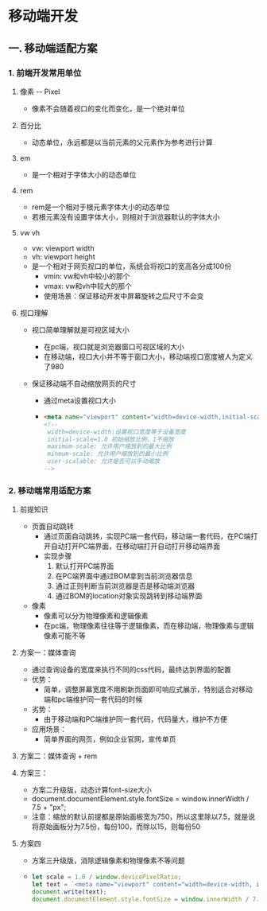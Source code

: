 # 移动端开发

## 一. 移动端适配方案

### 1. 前端开发常用单位

1. 像素 -- Pixel

   + 像素不会随着视口的变化而变化，是一个绝对单位

2. 百分比

   + 动态单位，永远都是以当前元素的父元素作为参考进行计算

3. em

   + 是一个相对于字体大小的动态单位

4. rem

   + rem是一个相对于根元素字体大小的动态单位
   + 若根元素没有设置字体大小，则相对于浏览器默认的字体大小

5. vw vh

   + vw: viewport width
   + vh: viewport height
   + 是一个相对于网页视口的单位，系统会将视口的宽高各分成100份
     + vmin: vw和vh中较小的那个
     + vmax: vw和vh中较大的那个
     + 使用场景：保证移动开发中屏幕旋转之后尺寸不会变

6. 视口理解

   + 视口简单理解就是可视区域大小

     + 在pc端，视口就是浏览器窗口可视区域的大小
     + 在移动端，视口大小并不等于窗口大小，移动端视口宽度被人为定义了980

   + 保证移动端不自动缩放网页的尺寸

     + 通过meta设置视口大小

     + ```html
       <meta name="viewport" content="width=device-width,initial-scale=1.0">
       <!--
       	width=device-width:设置视口宽度等于设备宽度
       	initial-scale=1.0 初始缩放比例，1不缩放
       	maximum-scale: 允许用户缩放到的最大比例
       	minmum-scale: 允许用户缩放到的最小比例
       	user-scalable: 允许是否可以手动缩放
       -->
       ```

### 2. 移动端常用适配方案

1. 前提知识

   + 页面自动跳转
     + 通过页面自动跳转，实现PC端一套代码，移动端一套代码，在PC端打开自动打开PC端界面，在移动端打开自动打开移动端界面
     + 实现步骤
       1. 默认打开PC端界面
       2. 在PC端界面中通过BOM拿到当前浏览器信息
       3. 通过正则判断当前浏览器是否是移动端浏览器
       4. 通过BOM的location对象实现跳转到移动端界面
   + 像素
     + 像素可以分为物理像素和逻辑像素
     + 在pc端，物理像素往往等于逻辑像素，而在移动端，物理像素与逻辑像素可能不等

2. 方案一：媒体查询

   + 通过查询设备的宽度来执行不同的css代码，最终达到界面的配置
   + 优势：
     + 简单，调整屏幕宽度不用刷新页面即可响应式展示，特别适合对移动端和pc端维护同一套代码的时候
   + 劣势：
     + 由于移动端和PC端维护同一套代码，代码量大，维护不方便
   + 应用场景：
     + 简单界面的网页，例如企业官网，宣传单页

3. 方案二：媒体查询 + rem

4. 方案三：

   + 方案二升级版，动态计算font-size大小
   + document.documentElement.style.fontSize = window.innerWidth / 7.5 + "px";
   + 注意：缩放的默认前提都是原始画板宽为750，所以这里除以7.5，就是说将原始画板分为7.5份，每份100，而除以15，则每份50

5. 方案四

   + 方案三升级版，消除逻辑像素和物理像素不等问题

   + ```js
     let scale = 1.0 / window.devicePixelRatio;
     let text = `<meta name="viewport" content="width=device-width, initial-scale=${scale}, maximum-scale=${scale}, minimum-scale=${scale}, user-scalable=no">`;
     document.write(text);
     document.documentElement.style.fontSize = window.innerWidth / 7.5 + "px";
     ```
